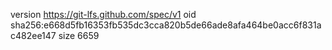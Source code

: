 version https://git-lfs.github.com/spec/v1
oid sha256:e668d5fb16353fb535dc3cca820b5de66ade8afa464be0acc6f831ac482ee147
size 6659
